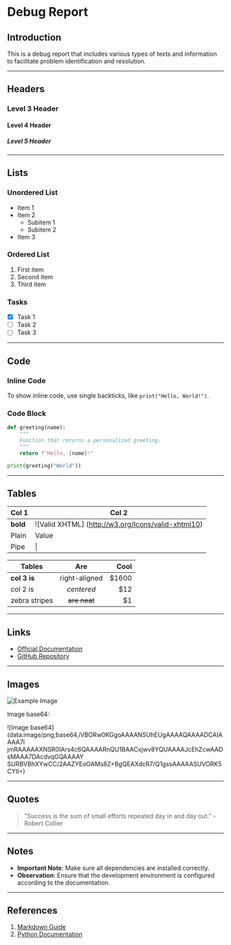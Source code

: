 # Debug Report

## Introduction

This is a debug report that includes various types of texts and information to facilitate problem identification and resolution.

---

## Headers

### Level 3 Header

#### Level 4 Header

##### Level 5 Header

---

## Lists

### Unordered List

- Item 1
- Item 2
    - Subitem 1
    - Subitem 2
- Item 3

### Ordered List

1. First item
2. Second item
3. Third item

### Tasks

- [x] Task 1
- [ ] Task 2
- [ ] Task 3

---

## Code

### Inline Code

To show inline code, use single backticks, like `print("Hello, World!")`.

### Code Block

```python
def greeting(name):
    """
    Function that returns a personalized greeting.
    """
    return f"Hello, {name}!"

print(greeting("World"))
```

---

## Tables

| Col 1   | Col 2                                              |
|-------- |----------------------------------------------------|
|**bold** | ![Valid XHTML] (http://w3.org/Icons/valid-xhtml10) |
| Plain   | Value                                              |
| Pipe    | \|                                                 |

| Tables        | Are           | Cool  |
| ------------- |:-------------:| -----:|
| **col 3 is**  | right-aligned | $1600 |
| col 2 is      | *centered*    |   $12 |
| zebra stripes | ~~are neat~~  |    $1 |

---

## Links

- [Official Documentation](https://www.example.com)
- [GitHub Repository](https://github.com/user/repo)

---

## Images

![Example Image](http://w3.org/Icons/valid-xhtml10)

Image base64:

![Image base64](data:image/png;base64,iVBORw0KGgoAAAANSUhEUgAAAAQAAAADCAIAAAA7l
jmRAAAAAXNSR0IArs4c6QAAAARnQU1BAACxjwv8YQUAAAAJcEhZcwAADsMAAA7DAcdvqGQAAAAY
SURBVBhXYwCC/2AAZYEoOAMs8Z+BgQEAXdcR7/Q1gssAAAAASUVORK5CYII=)

---

## Quotes

> "Success is the sum of small efforts repeated day in and day out." - Robert Collier

---

## Notes

- **Important Note**: Make sure all dependencies are installed correctly.
- **Observation**: Ensure that the development environment is configured according to the documentation.

---

## References

1. [Markdown Guide](https://www.markdownguide.org/)
2. [Python Documentation](https://docs.python.org/3/)
